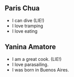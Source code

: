 ## Paris Chua

- I can dive (LIE!)
- I love tramping
- I love eating

## Yanina Amatore

- I am a great cook. (LIE!)
- I love parasailing.
- I was born in Buenos Aires.
